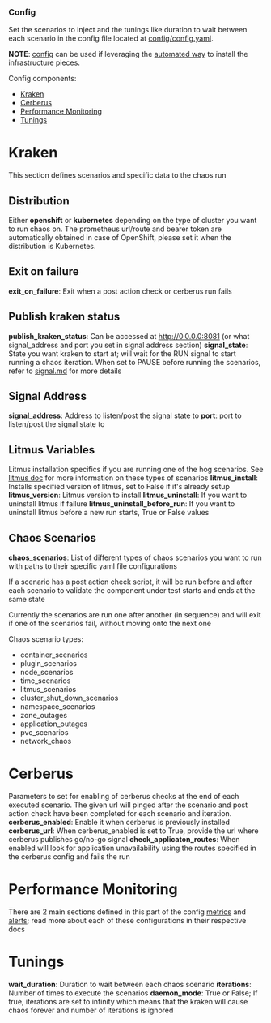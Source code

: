 ### Config
Set the scenarios to inject and the tunings like duration to wait between each scenario in the config file located at [config/config.yaml](https://github.com/redhat-chaos/krkn/blob/main/config/config.yaml).

**NOTE**: [config](https://github.com/redhat-chaos/krkn/blob/main/config/config_performance.yaml) can be used if leveraging the [automated way](https://github.com/redhat-chaos/krkn#setting-up-infrastructure-dependencies) to install the infrastructure pieces.

Config components: 
* [Kraken](#kraken)
* [Cerberus](#cerberus)
* [Performance Monitoring](#performance-monitoring)
* [Tunings](#tunings)

# Kraken 
This section defines scenarios and specific data to the chaos run 

## Distribution
Either **openshift** or **kubernetes** depending on the type of cluster you want to run chaos on. 
The prometheus url/route and bearer token are automatically obtained in case of OpenShift, please set it when the distribution is Kubernetes.

## Exit on failure
**exit_on_failure**:  Exit when a post action check or cerberus run fails

## Publish kraken status
**publish_kraken_status**: Can be accessed at http://0.0.0.0:8081 (or what signal_address and port you set in signal address section)
**signal_state**: State you want kraken to start at; will wait for the RUN signal to start running a chaos iteration. When set to PAUSE before running the scenarios, refer to [signal.md](signal.md) for more details

## Signal Address 
**signal_address**: Address to listen/post the signal state to
**port**: port to listen/post the signal state to

## Litmus Variables
Litmus installation specifics if you are running one of the hog scenarios. See [litmus doc](litmus_scenarios.md) for more information on these types of scenarios 
**litmus_install**: Installs specified version of litmus, set to False if it's already setup
**litmus_version**: Litmus version to install
**litmus_uninstall**: If you want to uninstall litmus if failure
**litmus_uninstall_before_run**: If you want to uninstall litmus before a new run starts, True or False values


## Chaos Scenarios 

**chaos_scenarios**: List of different types of chaos scenarios you want to run with paths to their specific yaml file configurations

If a scenario has a post action check script, it will be run before and after each scenario to validate the component under test starts and ends at the same state

Currently the scenarios are run one after another (in sequence) and will exit if one of the scenarios fail, without moving onto the next one

Chaos scenario types: 
- container_scenarios     
- plugin_scenarios
- node_scenarios
- time_scenarios
- litmus_scenarios
- cluster_shut_down_scenarios
- namespace_scenarios
- zone_outages
- application_outages
- pvc_scenarios
- network_chaos


# Cerberus 
Parameters to set for enabling of cerberus checks at the end of each executed scenario. The given url will pinged after the scenario and post action check have been completed for each scenario and iteration.
**cerberus_enabled**: Enable it when cerberus is previously installed
**cerberus_url**: When cerberus_enabled is set to True, provide the url where cerberus publishes go/no-go signal
**check_applicaton_routes**:  When enabled will look for application unavailability using the routes specified in the cerberus config and fails the run


# Performance Monitoring 
There are 2 main sections defined in this part of the config [metrics](metrics.md) and [alerts](alerts.md); read more about each of these configurations in their respective docs 

# Tunings
**wait_duration**: Duration to wait between each chaos scenario
**iterations**: Number of times to execute the scenarios
**daemon_mode**: True or False; If true, iterations are set to infinity which means that the kraken will cause chaos forever and number of iterations is ignored

